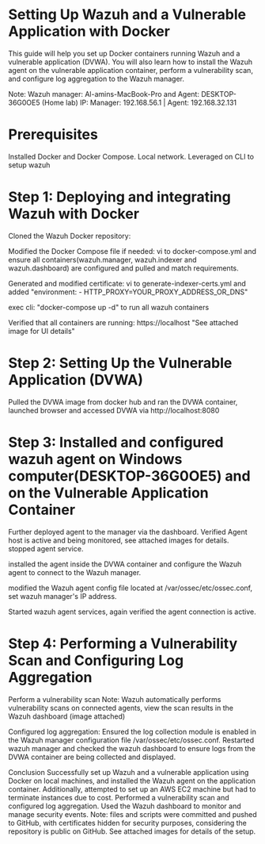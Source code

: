 # Setting Up Wazuh and a Vulnerable Application with Docker

This guide will help you set up Docker containers running Wazuh and a vulnerable application (DVWA). You will also learn how to install the Wazuh agent on the vulnerable application container, perform a vulnerability scan, and configure log aggregation to the Wazuh manager.

Note: Wazuh manager: Al-amins-MacBook-Pro and Agent: DESKTOP-36G0OE5 (Home lab)
      IP: Manager: 192.168.56.1 | Agent: 192.168.32.131

# Prerequisites
Installed Docker and Docker Compose.
Local network.
Leveraged on CLI to setup wazuh

# Step 1: Deploying and integrating Wazuh with Docker
Cloned the Wazuh Docker repository:

Modified the Docker Compose file if needed:
vi to docker-compose.yml and ensure all containers(wazuh.manager, wazuh.indexer and wazuh.dashboard) are configured and pulled and match requirements.

Generated and modified certificate:
vi to generate-indexer-certs.yml and added "environment: - HTTP_PROXY=YOUR_PROXY_ADDRESS_OR_DNS"

exec cli: "docker-compose up -d" to run all wazuh containers

Verified that all containers are running: https://localhost "See attached image for UI details"

# Step 2: Setting Up the Vulnerable Application (DVWA)
Pulled the DVWA image from docker hub and ran the DVWA container, launched browser and accessed DVWA via http://localhost:8080

# Step 3: Installed and configured wazuh agent on Windows computer(DESKTOP-36G0OE5) and on the Vulnerable Application Container
Further deployed agent to the manager via the dashboard. Verified Agent host is active and being monitored, see attached images for details.
stopped agent service. 

installed the agent inside the DVWA container and configure the Wazuh agent to connect to the Wazuh manager.

modified the Wazuh agent config file located at /var/ossec/etc/ossec.conf, set  wazuh manager's IP address.

Started wazuh agent services, again verified the agent connection is active.

# Step 4: Performing a Vulnerability Scan and Configuring Log Aggregation

Perform a vulnerability scan
Note: Wazuh automatically performs vulnerability scans on connected agents, view the scan results in the Wazuh dashboard (image attached)

Configured log aggregation:
Ensured the log collection module is enabled in the Wazuh manager configuration file /var/ossec/etc/ossec.conf.
Restarted wazuh manager and checked the wazuh dashboard to ensure logs from the DVWA container are being collected and displayed.

Conclusion
Successfully set up Wazuh and a vulnerable application using Docker on local machines, and installed the Wazuh agent on the application container. Additionally, attempted to set up an AWS EC2 machine but had to terminate instances due to cost. Performed a vulnerability scan and configured log aggregation. Used the Wazuh dashboard to monitor and manage security events. Note: files and scripts were committed and pushed to GitHub, with certificates hidden for security purposes, considering the repository is public on GitHub. See attached images for details of the setup.
